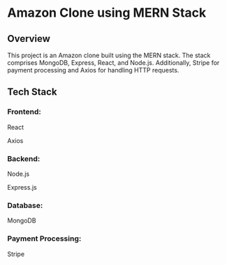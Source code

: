 # Amazon Clone using MERN Stack
## Overview
This project is an Amazon clone built using the MERN stack. The stack comprises MongoDB, Express, React, and Node.js. Additionally, Stripe for payment processing and Axios for handling HTTP requests.


## Tech Stack

### Frontend:

React

Axios

### Backend:

Node.js

Express.js

### Database:

MongoDB

### Payment Processing:

Stripe
